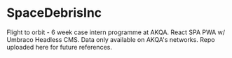 # SpaceDebrisInc
Flight to orbit - 6 week case intern programme at AKQA. React SPA PWA w/ Umbraco Headless CMS. Data only available on AKQA's networks. Repo uploaded here for future references. 
